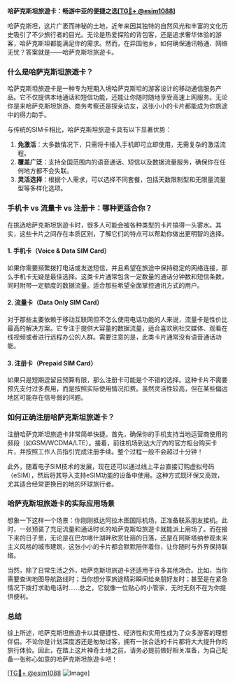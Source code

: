 **哈萨克斯坦旅遊卡：畅游中亚的便捷之选[[TG💪+ @esim1088](https://t.me/s/esim1088)]**

哈萨克斯坦，这片广袤而神秘的土地，近年来因其独特的自然风光和丰富的文化历史吸引了不少旅行者的目光。无论是热爱探险的背包客，还是追求奢华体验的游客，哈萨克斯坦都能满足你的需求。然而，在异国他乡，如何确保通讯畅通、网络无忧？答案就是——哈萨克斯坦旅遊卡。

### 什么是哈萨克斯坦旅遊卡？

哈萨克斯坦旅遊卡是一种专为短期入境哈萨克斯坦的游客设计的移动通信服务产品。它不仅提供本地通话和短信功能，还能让你随时随地享受高速上网服务。无论你是来哈萨克斯坦旅游、商务考察还是探亲访友，这张小小的卡片都能成为你旅途中的得力助手。

与传统的SIM卡相比，哈萨克斯坦旅遊卡具有以下显著优势：

1. **免激活**：大多数情况下，只需将卡插入手机即可立即使用，无需复杂的激活流程。
2. **覆盖广泛**：支持全国范围内的语音通话、短信以及数据流量服务，确保你在任何地方都不会失联。
3. **灵活选择**：根据个人需求，可以选择不同套餐，包括天数限制型和无限量流量型等多样化选项。

### 手机卡 vs 流量卡 vs 注册卡：哪种更适合你？

在挑选哈萨克斯坦旅遊卡时，很多人可能会被各种类型的卡片搞得一头雾水。其实，这些卡片之间存在本质区别，了解它们的特点可以帮助你做出更明智的选择。

#### 1. 手机卡（Voice & Data SIM Card）

如果你需要频繁拨打电话或发送短信，并且希望在旅途中保持稳定的网络连接，那么手机卡无疑是最佳选择。这类卡片通常包含一定数量的通话分钟数和短信条数，同时附带一定额度的数据流量。适合那些希望全面掌控通讯方式的用户。

#### 2. 流量卡（Data Only SIM Card）

对于那些主要依赖于移动互联网但不怎么使用电话功能的人来说，流量卡是性价比最高的解决方案。它专注于提供大容量的数据流量，适合喜欢刷社交媒体、观看在线视频或者进行远程办公的人群。需要注意的是，此类卡片通常没有语音通话功能。

#### 3. 注册卡（Prepaid SIM Card）

如果只是短期逗留且预算有限，那么注册卡可能是个不错的选择。这种卡片不需要预先支付过多费用，而是按照实际使用情况扣费。虽然灵活性较高，但在某些偏远地区可能存在信号弱的问题。

### 如何正确注册哈萨克斯坦旅遊卡？

注册哈萨克斯坦旅遊卡非常简单快捷。首先，确保你的手机支持当地运营商使用的频段（如GSM/WCDMA/LTE）。接着，前往机场到达大厅内的官方柜台购买卡片，并按照工作人员指引完成注册手续。整个过程一般不会超过十分钟！

此外，随着电子SIM技术的发展，现在还可以通过线上平台直接订购虚拟号码（eSIM），然后将其导入支持eSIM功能的设备中使用。这种方式既环保又高效，尤其适合经常更换目的地的环球旅行者。

### 哈萨克斯坦旅遊卡的实际应用场景

想象一下这样一个场景：你刚刚抵达阿拉木图国际机场，正准备联系朋友接机。此时，一张预装了充足流量和通话时长的哈萨克斯坦旅遊卡就能派上用场了。而在接下来的日子里，无论是在巴尔喀什湖畔欣赏壮丽的日落，还是在阿斯塔纳参观未来主义风格的城市建筑，这张小小的卡片都会默默陪伴着你，让你随时与外界保持联络。

当然，除了日常生活之外，哈萨克斯坦旅遊卡还适用于许多其他场合。比如，当你需要查询地图导航路线时；当你想分享旅途精彩瞬间给亲朋好友时；甚至是在紧急情况下拨打求助电话时……总之，它就像一位贴心的小管家，无时无刻不在为你提供便利。

### 总结

综上所述，哈萨克斯坦旅遊卡以其便捷性、经济性和实用性成为了众多游客的理想伴侣。不论你是计划深度游还是匆匆过客，拥有一张合适的卡片都将大大提升你的旅行体验。因此，在踏上这片神奇土地之前，请务必提前做好相关准备，为自己配备一张称心如意的哈萨克斯坦旅遊卡吧！

[[TG💪+ @esim1088](https://t.me/s/esim1088) ![Image](https://i.postimg.cc/4NQfJmqS/Snipaste-2025-05-13-00-14-12.png)]
